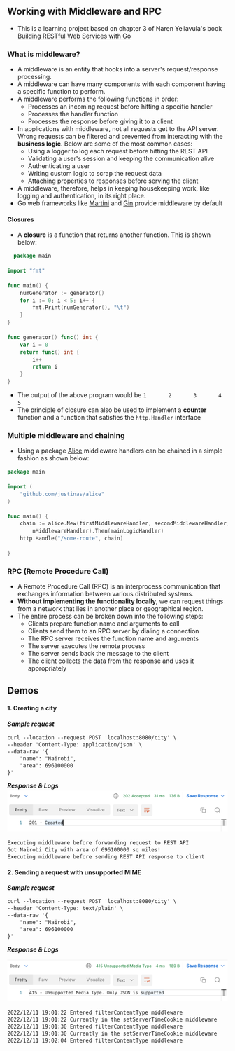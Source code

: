 ## Working with Middleware and RPC

- This is a learning project based on chapter 3 of Naren Yellavula's
  book [Building RESTful Web Services with Go](https://www.packtpub.com/product/building-restful-web-services-with-go/9781788294287)

### What is middleware?

- A middleware is an entity that hooks into a server's request/response processing.
- A middleware can have many components with each component having a specific function to perform.
- A middleware performs the following functions in order:
    - Processes an incoming request before hitting a specific handler
    - Processes the handler function
    - Processes the response before giving it to a client
- In applications with middleware, not all requests get to the API server. Wrong requests can be filtered and prevented
  from interacting with the **business logic**. Below are some of the most common cases:
    - Using a logger to log each request before hitting the REST API
    - Validating a user's session and keeping the communication alive
    - Authenticating a user
    - Writing custom logic to scrap the request data
    - Attaching properties to responses before serving the client
- A middleware, therefore, helps in keeping housekeeping work, like logging and authentication, in its right place.
- Go web frameworks like [Martini](https://github.com/go-martini/martini) and [Gin](https://github.com/gin-gonic/gin)
  provide middleware by default

#### Closures

- A **closure** is a function that returns another function. This is shown below:

```go
  package main

import "fmt"

func main() {
	numGenerator := generator()
	for i := 0; i < 5; i++ {
		fmt.Print(numGenerator(), "\t")
	}
}

func generator() func() int {
	var i = 0
	return func() int {
		i++
		return i
	}
}
```

- The output of the above program would be `1       2       3       4       5   `
- The principle of closure can also be used to implement a **counter** function and a function that satisfies
  the `http.Handler` interface

### Multiple middleware and chaining

- Using a package [Alice](https://github.com/justinas/alice) middleware handlers can be chained in a simple fashion as
  shown below:

```go
package main

import (
	"github.com/justinas/alice"
)

func main() {
	chain := alice.New(firstMiddlewareHandler, secondMiddlewareHandler,
		nMiddlewareHandler).Then(mainLogicHandler)
	http.Handle("/some-route", chain)

}
```

### RPC (Remote Procedure Call)

- A Remote Procedure Call (RPC) is an interprocess communication that exchanges information between various distributed
  systems.
- **Without implementing the functionality locally**, we can request things from a
  network that lies in another place or geographical region.
- The entire process can be broken down into the following steps:
    - Clients prepare function name and arguments to call
    - Clients send them to an RPC server by dialing a connection
    - The RPC server receives the function name and arguments
    - The server executes the remote process
    - The server sends back the message to the client
    - The client collects the data from the response and uses it appropriately

## Demos

#### 1. Creating a city

_**Sample request**_

```curl
curl --location --request POST 'localhost:8080/city' \
--header 'Content-Type: application/json' \
--data-raw '{
    "name": "Nairobi",
    "area": 696100000
}'
```

_**Response & Logs**_
![img.png](resources/images/img.png)

```
Executing middleware before forwarding request to REST API
Got Nairobi City with area of 696100000 sq miles!
Executing middleware before sending REST API response to client
```

#### 2. Sending a request with unsupported MIME

_**Sample request**_

```curl
curl --location --request POST 'localhost:8080/city' \
--header 'Content-Type: text/plain' \
--data-raw '{
    "name": "Nairobi",
    "area": 696100000
}'
```

_**Response & Logs**_

![img_1.png](resources/images/img_1.png)

```
2022/12/11 19:01:22 Entered filterContentType middleware
2022/12/11 19:01:22 Currently in the setServerTimeCookie middleware
2022/12/11 19:01:30 Entered filterContentType middleware
2022/12/11 19:01:30 Currently in the setServerTimeCookie middleware
2022/12/11 19:02:04 Entered filterContentType middleware
```
